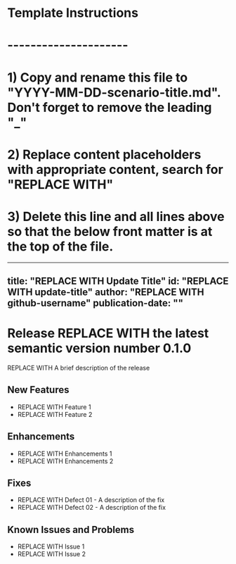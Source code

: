 # Template Instructions
# ---------------------
# 1) Copy and rename this file to "YYYY-MM-DD-scenario-title.md". Don't forget to remove the leading "_" 
# 2) Replace content placeholders with appropriate content, search for "REPLACE WITH"
# 3) Delete this line and all lines above so that the below front matter is at the top of the file.
---
title: "REPLACE WITH Update Title"
id: "REPLACE WITH update-title" 
author: "REPLACE WITH github-username"
publication-date: "<YYYY-MM-DD>"
---

# Release REPLACE WITH the latest semantic version number 0.1.0

REPLACE WITH A brief description of the release

## New Features

- REPLACE WITH Feature 1
- REPLACE WITH Feature 2

## Enhancements

- REPLACE WITH Enhancements 1
- REPLACE WITH Enhancements 2

## Fixes

- REPLACE WITH Defect 01 - A description of the fix
- REPLACE WITH Defect 02 - A description of the fix

## Known Issues and Problems

- REPLACE WITH Issue 1
- REPLACE WITH Issue 2

